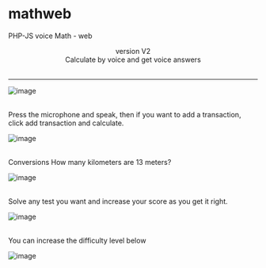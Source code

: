 # mathweb
PHP-JS voice Math - web
<center>  version V2 
<br>
Calculate by voice and get voice answers
</center>
<br>
<hr>

![image](https://github.com/AstroBesat-SoftW/mathweb/assets/128177174/bdda131d-6bc5-4505-8b4c-0fbb2772873c)

<br>
Press the microphone and speak, then if you want to add a transaction, click add transaction and calculate.
<br>

![image](https://github.com/AstroBesat-SoftW/mathweb/assets/128177174/46a42158-09a5-471c-82b6-54e7a693afb8)

<br>
Conversions How many kilometers are 13 meters?
<br>

![image](https://github.com/AstroBesat-SoftW/mathweb/assets/128177174/ee725f6a-bf60-4a0b-a1fc-be5329665f07)

<br>
Solve any test you want and increase your score as you get it right.
<br>

![image](https://github.com/AstroBesat-SoftW/mathweb/assets/128177174/30f95837-dfd0-4243-a3ec-458031a5a23c)

<br>
You can increase the difficulty level below
<br>

![image](https://github.com/AstroBesat-SoftW/mathweb/assets/128177174/29b52fcb-774a-45ea-b4bb-ed2b865f8a47)



